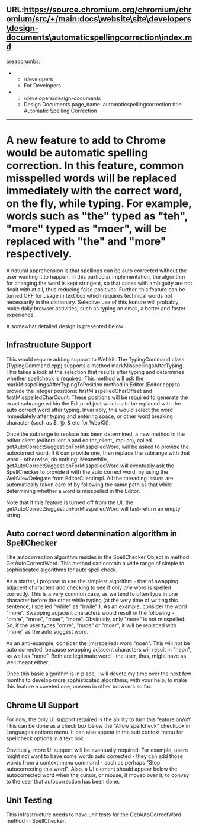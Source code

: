 URL:https://source.chromium.org/chromium/chromium/src/+/main:docs\website\site\developers\design-documents\automaticspellingcorrection\index.md
---
breadcrumbs:
- - /developers
  - For Developers
- - /developers/design-documents
  - Design Documents
page_name: automaticspellingcorrection
title: Automatic Spelling Correction
---

# A new feature to add to Chrome would be automatic spelling correction. In this feature, common misspelled words will be replaced immediately with the correct word, on the fly, while typing. For example, words such as "the" typed as "teh", "more" typed as "moer", will be replaced with "the" and "more" respectively.

A natural apprehension is that spellings can be auto corrected without the user
wanting it to happen. In this particular implementation, the algorithm for
changing the word is kept stringent, so that cases with ambiguity are not dealt
with at all, thus reducing false positives. Further, this feature can be turned
OFF for usage in text box which requires technical words not necessarily in the
dictionary. Selective use of this feature will probably make daily browser
activities, such as typing an email, a better and faster experience.

A somewhat detailed design is presented below.

## Infrastructure Support

This would require adding support to Webkit. The TypingCommand class
(TypingCommand.cpp) supports a method markMisspellingsAfterTyping. This takes a
look at the selection that results after typing and determines whether
spellcheck is required. This method will ask the
markMisspellingsAfterTypingToPosition method in Editor (Editor.cpp) to provide
the integer positions: firstMisspelledCharOffset and firstMisspelledCharCount.
These positions will be required to generate the exact subrange within the
Editor object which is to be replaced with the auto correct word after typing.
Invariably, this would select the word immediately after typing and entering
space, or other word breaking character (such as $, @, & etc for WebKit).

Once the subrange to replace has been determined, a new method in the editor
client (editorclient.h and editor_client_impl.cc), called
getAutoCorrectSuggestionForMisspelledWord, will be asked to provide the
autocorrect word. If it can provide one, then replace the subrange with that
word - otherwise, do nothing. Meanwhile,
getAutoCorrectSuggestionForMisspelledWord will eventually ask the SpellChecker
to provide it with the auto correct word, by using the WebViewDelegate from
EditorClientImpl. All the threading issues are automatically taken care of by
following the same path as that while determining whether a word is misspelled
in the Editor.

Note that if this feature is turned off from the UI, the
getAutoCorrectSuggestionForMisspelledWord will fast-return an empty string.

## Auto correct word determination algorithm in SpellChecker

The autocorrection algorithm resides in the SpellChecker Object in method
GetAutoCorrectWord. This method can contain a wide range of simple to
sophisticated algorithms for auto spell check.

As a starter, I propose to use the simplest algorithm - that of swapping
adjacent characters and checking to see if only *one* word is spelled correctly.
This is a very common case, as we tend to often type in one character before the
other while typing (at the very time of writing this sentence, I spelled "while"
as "hwile"!). As an example, consider the word "more". Swapping adjacent
characters would result in the following - "omre", "mroe", "moer", "more".
Obviously, only "more" is not misspelled. So, if the user types "omre", "mroe"
or "moer", it will be replaced with "more" as the auto suggest word.

As an anti-example, consider the (misspelled) word "noen". This will *not* be
auto corrected, because swapping adjacent characters will result in "neon", as
well as "none". Both are legitimate word - the user, thus, might have as well
meant either.

Once this basic algorithm is in place, I will devote my time over the next few
months to develop more sophisticated algorithms, with your help, to make this
feature a coveted one, unseen in other browsers so far.

## Chrome UI Support

For now, the only UI support required is the ability to turn this feature
on/off. This can be done as a check box below the "Allow spellcheck" checkbox in
Languages options menu. It can also appear in the sub context menu for
spellcheck options in a text box.

Obviously, more UI support will be eventually required. For example, users might
not want to have some words auto corrected - they can add those words from a
context menu command - such as perhaps "Stop autocorrecting this word". Also, a
UI element should appear below the autocorrected word when the cursor, or mouse,
if moved over it, to convey to the user that autocorrection has been done.

## Unit Testing

This infrastructure needs to have unit tests for the GetAutoCorrectWord method
in SpellChecker.
